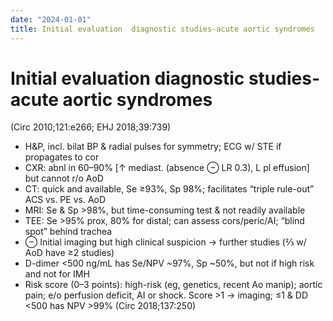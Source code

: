 ```yaml
---
date: "2024-01-01"
title: Initial evaluation  diagnostic studies-acute aortic syndromes
---
```



# Initial evaluation diagnostic studies-acute aortic syndromes

(Circ 2010;121:e266; EHJ 2018;39:739)

- H&P, incl. bilat BP & radial pulses for symmetry; ECG w/ STE if propagates to cor
- CXR: abnl in 60–90% [↑ mediast. (absence ⊖ LR 0.3), L pl effusion] but cannot r/o AoD
- CT: quick and available, Se ≥93%, Sp 98%; facilitates “triple rule-out” ACS vs. PE vs. AoD
- MRI: Se & Sp >98%, but time-consuming test & not readily available
- TEE: Se >95% prox, 80% for distal; can assess cors/peric/AI; “blind spot” behind trachea
- ⊖ Initial imaging but high clinical suspicion → further studies (⅔ w/ AoD have ≥2 studies)
- D-dimer <500 ng/mL has Se/NPV ~97%, Sp ~50%, but not if high risk and not for IMH
- Risk score (0–3 points): high-risk (eg, genetics, recent Ao manip); aortic pain; e/o perfusion deficit, AI or shock. Score >1 → imaging; ≤1 & DD <500 has NPV >99% (Circ 2018;137:250)

